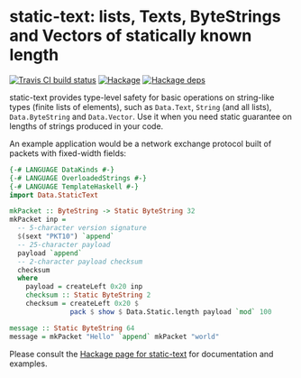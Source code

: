 # static-text: lists, Texts, ByteStrings and Vectors of statically known length

[![Travis CI build status](https://travis-ci.org/dzhus/static-text.svg)](https://travis-ci.org/dzhus/static-text)
[![Hackage](https://img.shields.io/hackage/v/static-text.svg)](https://hackage.haskell.org/package/static-text)
[![Hackage deps](https://img.shields.io/hackage-deps/v/static-text.svg)](http://packdeps.haskellers.com/feed?needle=static-text)

static-text provides type-level safety for basic operations on
string-like types (finite lists of elements), such as `Data.Text`,
`String` (and all lists), `Data.ByteString` and `Data.Vector`. Use it
when you need static guarantee on lengths of strings produced in your
code.

An example application would be a network exchange protocol built of
packets with fixed-width fields:

```haskell
{-# LANGUAGE DataKinds #-}
{-# LANGUAGE OverloadedStrings #-}
{-# LANGUAGE TemplateHaskell #-}
import Data.StaticText

mkPacket :: ByteString -> Static ByteString 32
mkPacket inp =
  -- 5-character version signature
  $(sext "PKT10") `append`
  -- 25-character payload
  payload `append`
  -- 2-character payload checksum
  checksum
  where
    payload = createLeft 0x20 inp
    checksum :: Static ByteString 2
    checksum = createLeft 0x20 $
               pack $ show $ Data.Static.length payload `mod` 100

message :: Static ByteString 64
message = mkPacket "Hello" `append` mkPacket "world"
```

Please consult the [Hackage page for static-text][hackage-doc] for
documentation and examples.

[hackage-doc]: http://hackage.haskell.org/package/static-text/docs/Data-StaticText.html
